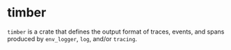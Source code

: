 # timber

`timber` is a crate that defines the output format of traces, events, and spans produced by `env_logger`, `log`, and/or `tracing`.
